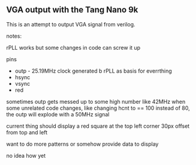 VGA output with the Tang Nano 9k
--------------------------------

This is an attempt to output VGA signal from verilog.

notes:

rPLL works but some changes in code can screw it up

pins
- outp - 25.19MHz clock generated b rPLL as basis for everrthing
- hsync
- vsync
- red

sometimes outp gets messed up to some high number like 42MHz when some unrelated code changes, like changing hcnt to == 100 instead of 80, the outp will explode with a 50MHz signal

current thing should display a red square at the top left corner 30px offset from top and left

want to do more patterns or somehow provide data to display

no idea how yet

